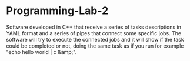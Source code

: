 # Programming-Lab-2
Software developed in C++ that receive a series of tasks descriptions in YAML format and a series of pipes that connect some specific jobs. The software will try to execute the connected jobs and it will show if the task could be completed or not, doing the same task as if you run for example "echo hello world | c \&amp;".
